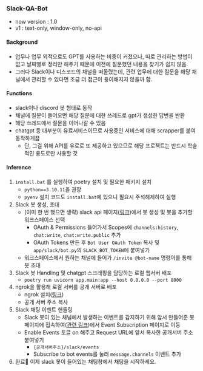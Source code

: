 ### Slack-QA-Bot
- now version : 1.0
- v1 : text-only, window-only, no-api

#### Background
- 업무나 업무 외적으로도 GPT를 사용하는 비중이 커졌으나, 따로 관리하는 방법이 없고 날짜별로 정리만 해주기 때문에 이전에 질문했던 내용을 찾기가 쉽지 않음.
- 그러다 Slack이나 디스코드의 채널을 떠올렸는데, 관련 업무에 대한 질문을 해당 채널에서 관리할 수 있다면 조금 더 접근이 용이해지지 않을까 함.

#### Functions
- slack이나 discord 봇 형태로 동작
- 채널에 질문이 들어오면 해당 질문에 대한 쓰레드로 gpt가 생성한 답변을 반환
- 해당 쓰레드에서 질문을 이어나갈 수 있음
- chatgpt 등 대부분이 유료서비스이므로 사용중인 서비스에 대해 scrapper를 붙여 동작하게끔
  - 단, 그걸 위해 API를 유료로 또 제공하고 있으므로 해당 프로젝트는 반드시 학술적인 용도로만 사용할 것

#### Inference
1. `install.bat` 를 실행하여 poetry 설치 및 필요한 패키지 설치
    - `python==3.10.11`을 권장
    - `pyenv` 설치 코드도 `install.bat`에 있으니 필요시 주석해제하여 실행
2. Slack 봇 생성, 초대
    - (이미 한 번 했으면 생략) slack api 페이지([링크](https://api.slack.com/apps))에서 봇 생성 및 봇을 추가할 워크스페이스 선택
      - OAuth & Permissions 들어가서 Scopes에 `channels:history`, `chat:write`, `chat:write.public` 추가
      - OAuth Tokens 만든 후 `Bot User OAuth Token` 복사 및 `app/slack/bot.py`의 `SLACK_BOT_TOKEN`에 붙여넣기
    - 워크스페이스에서 원하는 채널에 들어가 `/invite @bot-name` 명령어를 통해 봇 초대
3. Slack 봇 Handling 및 chatgpt 스크래핑을 담당하는 로컬 웹서버 배포
    - `poetry run uvicorn app.main:app --host 0.0.0.0 --port 8000`
4. ngrok을 활용해 로컬 서버를 공개 서버로 배포
    - ngrok 설치([링크](https://download.ngrok.com/windows))
    - 공개 서버 주소 복사
5. Slack 채팅 이벤트 핸들링
    - Slack 봇이 있는 채널에서 발생하는 이벤트를 감지하기 위해 앞서 만들어준 봇 페이지에 접속하여([관련 링크](https://api.slack.com/apps))에서 Event Subscription 페이지로 이동
    - Enable Events 토글 on 해주고 Request URL에 앞서 복사한 공개서버 주소 붙여넣기
      - `{공개서버주소}/slack/events`
      - Subscribe to bot events를 눌러 `message.channels` 이벤트 추가
6. 완료🚀 이제 slack 봇이 들어있는 채팅창에서 채팅을 시작하세요.

